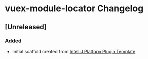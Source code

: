 <!-- Keep a Changelog guide -> https://keepachangelog.com -->

# vuex-module-locator Changelog

## [Unreleased]
### Added
- Initial scaffold created from [IntelliJ Platform Plugin Template](https://github.com/JetBrains/intellij-platform-plugin-template)
